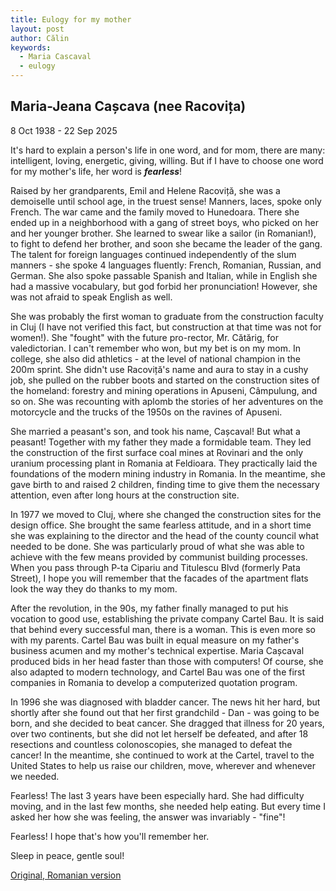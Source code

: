 ```yaml
---
title: Eulogy for my mother
layout: post
author: Călin
keywords:
  - Maria Cascaval
  - eulogy
---
```



## Maria-Jeana Cașcava (nee Racovița)
8 Oct 1938 - 22 Sep 2025

It's hard to explain a person's life in one word, and for mom, there are many: intelligent, loving, energetic, giving, willing. But if I have to choose one word for my mother's life, her word is **_fearless_**\!

Raised by her grandparents, Emil and Helene Racoviță, she was a demoiselle until school age, in the truest sense\! Manners, laces, spoke only French. The war came and the family moved to Hunedoara. There she ended up in a neighborhood with a gang of street boys, who picked on her and her younger brother. She learned to swear like a sailor (in Romanian\!), to fight to defend her brother, and soon she became the leader of the gang. The talent for foreign languages ​​continued independently of the slum manners \- she spoke 4 languages ​​fluently: French, Romanian, Russian, and German. She also spoke passable Spanish and Italian, while in English she had a massive vocabulary, but god forbid her pronunciation\! However, she was not afraid to speak English as well.

She was probably the first woman to graduate from the construction faculty in Cluj (I have not verified this fact, but construction at that time was not for women\!). She "fought" with the future pro-rector, Mr. Cătărig, for valedictorian. I can't remember who won, but my bet is on my mom. In college, she also did athletics \- at the level of national champion in the 200m sprint. She didn't use Racoviță's name and aura to stay in a cushy job, she pulled on the rubber boots and started on the construction sites of the homeland: forestry and mining operations in Apuseni, Câmpulung, and so on. She was recounting with aplomb the stories of her adventures on the motorcycle and the trucks of the 1950s on the ravines of Apuseni.

She married a peasant's son, and took his name, Cașcaval\! But what a peasant\! Together with my father they made a formidable team. They led the construction of the first surface coal mines at Rovinari and the only uranium processing plant in Romania at Feldioara. They practically laid the foundations of the modern mining industry in Romania. In the meantime, she gave birth to and raised 2 children, finding time to give them the necessary attention, even after long hours at the construction site.

In 1977 we moved to Cluj, where she changed the construction sites for the design office. She brought the same fearless attitude, and in a short time she was explaining to the director and the head of the county council what needed to be done. She was particularly proud of what she was able to achieve with the few means provided by communist building processes. When you pass through P-ta Cipariu and Titulescu Blvd (formerly Pata Street), I hope you will remember that the facades of the apartment flats look the way they do thanks to my mom.

After the revolution, in the 90s, my father finally managed to put his vocation to good use, establishing the private company Cartel Bau. It is said that behind every successful man, there is a woman. This is even more so with my parents. Cartel Bau was built in equal measure on my father's business acumen and my mother's technical expertise. Maria Cașcaval produced bids in her head faster than those with computers\! Of course, she also adapted to modern technology, and Cartel Bau was one of the first companies in Romania to develop a computerized quotation program.

In 1996 she was diagnosed with bladder cancer. The news hit her hard, but shortly after she found out that her first grandchild \- Dan \- was going to be born, and she decided to beat cancer. She dragged that illness for 20 years, over two continents, but she did not let herself be defeated, and after 18 resections and countless colonoscopies, she managed to defeat the cancer\! In the meantime, she continued to work at the Cartel, travel to the United States to help us raise our children, move, wherever and whenever we needed.

Fearless\! The last 3 years have been especially hard. She had difficulty moving, and in the last few months, she needed help eating. But every time I asked her how she was feeling, the answer was invariably \- "fine"\!

Fearless\! I hope that's how you'll remember her.

Sleep in peace, gentle soul\!

[Original, Romanian version](calin/eulogy_mom.html)
